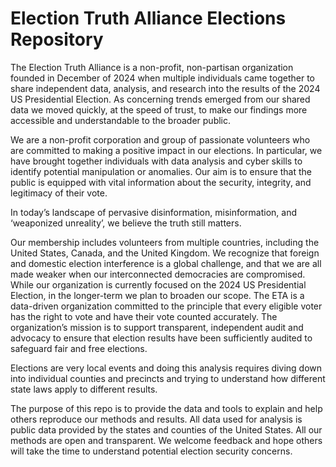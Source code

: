 # Election Truth Alliance Elections Repository

The Election Truth Alliance is a non-profit, non-partisan organization founded in December of 2024 when multiple individuals came together to share independent data, analysis, and research into the results of the 2024 US Presidential Election. As concerning trends emerged from our shared data we moved quickly, at the speed of trust, to make our findings more accessible and understandable to the broader public.

We are a non-profit corporation and group of passionate volunteers who are committed to making a positive impact in our elections. In particular, we have brought together individuals with data analysis and cyber skills to identify potential manipulation or anomalies. Our aim is to ensure that the public is equipped with vital information about the security, integrity, and legitimacy of their vote.

In today’s landscape of pervasive disinformation, misinformation, and ‘weaponized unreality’, we believe the truth still matters.

Our membership includes volunteers from multiple countries, including the United States, Canada, and the United Kingdom. We recognize that foreign and domestic election interference is a global challenge, and that we are all made weaker when our interconnected democracies are compromised. While our organization is currently focused on the 2024 US Presidential Election, in the longer-term we plan to broaden our scope.
The ETA is a data-driven organization committed to the principle that every eligible voter has the right to vote and have their vote counted accurately. The organization’s mission is to support transparent, independent audit and advocacy to ensure that election results have been sufficiently audited to safeguard fair and free elections.

Elections are very local events and doing this analysis requires diving down into individual counties 
and precincts and trying to understand how different state laws apply to different results. 

The purpose of this repo is to provide the data and tools to explain and help others reproduce our methods and results.
All data used for analysis is public data provided by the states and counties of the United States. All our methods are
open and transparent. We welcome feedback and hope others will take the time to understand potential election security concerns. 